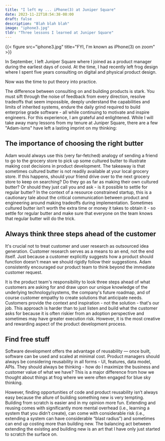 ```yaml
---
title: "I left my ... iPhone(3) at Juniper Square"
date: 2023-11-22T18:54:38-08:00
draft: false
description: "Blah blah blah"
image: "iphone3.jpg"
tldr: "Three lessons I learned at Juniper Square"
---
```


{{< figure src="iphone3.jpg" title="FYI, I'm known as iPhone(3) on zoom" >}}

In September, I left Juniper Square where I joined as a product manager during the earliest days of covid. At the time, I had recently left frog design where I spent five years consulting on digital and physical product design. 

Now was the time to put theory into practice.

The difference between consulting on and building products is stark. You must sift through the noise of feedback from every direction, resolve tradeoffs that seem impossible, deeply understand the capabilities and limits of inherited systems, endure the daily grind required to build enterprise grade software - all while continuing to motivate and inspire engineers. For this experience, I am grateful and enlightened.  While I will take away many lessons from my tenure at Juniper Square, there are a few "Adam-isms" have left a lasting imprint on my thinking:

## The importance of choosing the right butter 

Adam would always use this (very far-fetched) analogy of sending a friend to go to the grocery store to pick up some cultured butter to illustrate making cost decisions in product development. The takeaway is that sometimes cultured butter is not readily available at your local grocery store. If this happens, should your friend drive over to the next grocery store to keep on searching? Do they go as far as making their own cultured butter? Or should they just call you and ask - is it possible to settle for regular butter? In the context of a resource constrained startup, this is a cautionary tale about the critical communication between product and engineering around making tradeoffs during implementation. Sometimes cultured butter isn’t worth the extra time or money it takes to obtain it - so settle for regular butter and make sure that everyone on the team knows that regular butter will do the trick. 

## Always think three steps ahead of the customer

It's crucial not to treat customer and user research as outsourced idea generation. Customer research serves as a means to an end, not the end itself. Just because a customer explicitly suggests how a product should function doesn't mean we should rigidly follow their suggestions. Adam consistently encouraged our product team to think beyond the immediate customer request. 

It is the product team's responsibility to look three steps ahead of what customers are asking for and draw upon our unique knowledge of the underlying technology/systems, the company's future roadmap, and of course customer empathy to create solutions that anticipate needs. Customers provide the context and inspiration - not the solution - that's our job. This approach is harder than to just listen and build what the customer asks for because it is often riskier from an adoption perspective and sometimes may have greater execution risk. However, it is the most creative and rewarding aspect of the product development process. 

## Find free stuff

Software development offers the advantage of reusability — once built, software can be used and scaled at minimal cost. Product managers should always be considering reusability in all forms - UI, features, data model, APIs. They should always be thinking - how do I maximize the business and customer value of what we have? This is a major difference from how we thought about things at frog where we were often engaged for blue sky thinking. 

However, finding opportunities of code and product reusability isn’t always easy because the allure of building something new is very tempting. Building from scratch is easier and in my opinion more fun. Extending and reusing comes with significantly more mental overhead (i.e., learning a system that you didn’t create), can come with considerable risk (i.e., extending a system can have considerable “blast radius”) and sometimes can end up costing more than building new. The balancing act between extending the existing and building new is an art that I have only just started to scratch the surface on.
